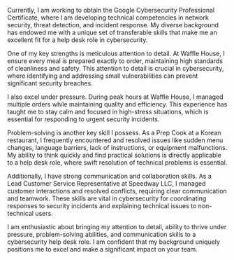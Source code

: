 Currently, I am working to obtain the Google Cybersecurity Professional Certificate, where I am developing technical competencies in network security, threat detection, and incident response. My diverse background has endowed me with a unique set of transferable skills that make me an excellent fit for a help desk role in cybersecurity.  

One of my key strengths is meticulous attention to detail. At Waffle House, I ensure every meal is prepared exactly to order, maintaining high standards of cleanliness and safety. This attention to detail is crucial in cybersecurity, where identifying and addressing small vulnerabilities can prevent significant security breaches. 

I also excel under pressure. During peak hours at Waffle House, I managed multiple orders while maintaining quality and efficiency. This experience has taught me to stay calm and focused in high-stress situations, which is essential for responding to urgent security incidents.  

Problem-solving is another key skill I possess. As a Prep Cook at a Korean restaurant, I frequently encountered and resolved issues like sudden menu changes, language barriers, lack of instructions, or equipment malfunctions. My ability to think quickly and find practical solutions is directly applicable to a help desk role, where swift resolution of technical problems is essential.

Additionally, I have strong communication and collaboration skills. As a Lead Customer Service Representative at Speedway LLC, I managed customer interactions and resolved conflicts, requiring clear communication and teamwork. These skills are vital in cybersecurity for coordinating responses to security incidents and explaining technical issues to non-technical users.  

I am enthusiastic about bringing my attention to detail, ability to thrive under pressure, problem-solving abilities, and communication skills to a cybersecurity help desk role. I am confident that my background uniquely positions me to excel and make a significant impact on your team.
